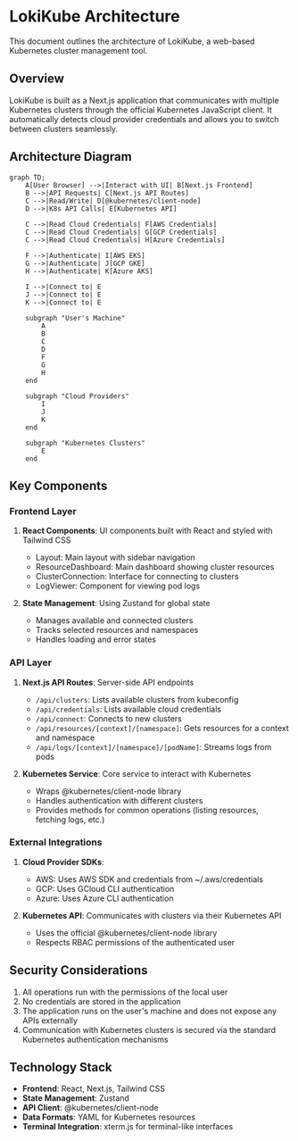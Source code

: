 # LokiKube Architecture

This document outlines the architecture of LokiKube, a web-based Kubernetes cluster management tool.

## Overview

LokiKube is built as a Next.js application that communicates with multiple Kubernetes clusters through the official Kubernetes JavaScript client. It automatically detects cloud provider credentials and allows you to switch between clusters seamlessly.

## Architecture Diagram

```mermaid
graph TD;
    A[User Browser] -->|Interact with UI| B[Next.js Frontend]
    B -->|API Requests| C[Next.js API Routes]
    C -->|Read/Write| D[@kubernetes/client-node]
    D -->|K8s API Calls| E[Kubernetes API]
    
    C -->|Read Cloud Credentials| F[AWS Credentials]
    C -->|Read Cloud Credentials| G[GCP Credentials]
    C -->|Read Cloud Credentials| H[Azure Credentials]
    
    F -->|Authenticate| I[AWS EKS]
    G -->|Authenticate| J[GCP GKE]
    H -->|Authenticate| K[Azure AKS]
    
    I -->|Connect to| E
    J -->|Connect to| E
    K -->|Connect to| E
    
    subgraph "User's Machine"
        A
        B
        C
        D
        F
        G
        H
    end
    
    subgraph "Cloud Providers"
        I
        J
        K
    end
    
    subgraph "Kubernetes Clusters"
        E
    end
```

## Key Components

### Frontend Layer

1. **React Components**: UI components built with React and styled with Tailwind CSS
   - Layout: Main layout with sidebar navigation
   - ResourceDashboard: Main dashboard showing cluster resources
   - ClusterConnection: Interface for connecting to clusters
   - LogViewer: Component for viewing pod logs

2. **State Management**: Using Zustand for global state
   - Manages available and connected clusters
   - Tracks selected resources and namespaces
   - Handles loading and error states

### API Layer

1. **Next.js API Routes**: Server-side API endpoints
   - `/api/clusters`: Lists available clusters from kubeconfig
   - `/api/credentials`: Lists available cloud credentials
   - `/api/connect`: Connects to new clusters
   - `/api/resources/[context]/[namespace]`: Gets resources for a context and namespace
   - `/api/logs/[context]/[namespace]/[podName]`: Streams logs from pods

2. **Kubernetes Service**: Core service to interact with Kubernetes
   - Wraps @kubernetes/client-node library
   - Handles authentication with different clusters
   - Provides methods for common operations (listing resources, fetching logs, etc.)

### External Integrations

1. **Cloud Provider SDKs**:
   - AWS: Uses AWS SDK and credentials from ~/.aws/credentials
   - GCP: Uses GCloud CLI authentication
   - Azure: Uses Azure CLI authentication

2. **Kubernetes API**: Communicates with clusters via their Kubernetes API
   - Uses the official @kubernetes/client-node library
   - Respects RBAC permissions of the authenticated user

## Security Considerations

1. All operations run with the permissions of the local user
2. No credentials are stored in the application
3. The application runs on the user's machine and does not expose any APIs externally
4. Communication with Kubernetes clusters is secured via the standard Kubernetes authentication mechanisms

## Technology Stack

- **Frontend**: React, Next.js, Tailwind CSS
- **State Management**: Zustand
- **API Client**: @kubernetes/client-node
- **Data Formats**: YAML for Kubernetes resources
- **Terminal Integration**: xterm.js for terminal-like interfaces 